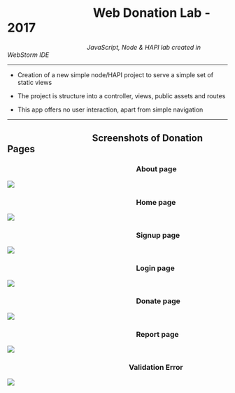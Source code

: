 &emsp;&emsp;&emsp;&emsp;&emsp;&emsp;&emsp;Web Donation Lab - 2017
  ==========================     

_&emsp;&emsp;&emsp;&emsp;&emsp;&emsp;&emsp;&emsp;&emsp;&emsp;&emsp;&emsp;&emsp;JavaScript, Node & HAPI lab created in WebStorm IDE_
***

  - Creation of a new simple node/HAPI project to serve a simple set of static views 

  - The project is structure into a controller, views, public assets and routes

  - This app offers no user interaction, apart from simple navigation
  
  ***
  
 ## &emsp;&emsp;&emsp;&emsp;&emsp;&emsp;&emsp;&emsp;&emsp; Screenshots of Donation Pages
### &emsp;&emsp;&emsp;&emsp;&emsp;&emsp;&emsp;&emsp;&emsp;&emsp;&emsp;&emsp;&emsp;&emsp;&emsp;&emsp;&emsp;&emsp;About page
<img src="http://res.cloudinary.com/cloud101/image/upload/c_scale,h_500,w_1000/v1506355813/about_nerkqu.png"/>

### &emsp;&emsp;&emsp;&emsp;&emsp;&emsp;&emsp;&emsp;&emsp;&emsp;&emsp;&emsp;&emsp;&emsp;&emsp;&emsp;&emsp;&emsp;Home page
<img src="http://res.cloudinary.com/cloud101/image/upload/c_scale,h_500,w_1000/v1506355813/homepage_expqhk.png"/>

### &emsp;&emsp;&emsp;&emsp;&emsp;&emsp;&emsp;&emsp;&emsp;&emsp;&emsp;&emsp;&emsp;&emsp;&emsp;&emsp;&emsp;&emsp;Signup page
<img src="http://res.cloudinary.com/cloud101/image/upload/c_scale,h_500,w_1000/v1506355815/signup_cmy7ec.png"/>

### &emsp;&emsp;&emsp;&emsp;&emsp;&emsp;&emsp;&emsp;&emsp;&emsp;&emsp;&emsp;&emsp;&emsp;&emsp;&emsp;&emsp;&emsp;Login page
<img src="http://res.cloudinary.com/cloud101/image/upload/c_scale,h_500,w_1000/v1506355813/login_zcaie8.png"/>

### &emsp;&emsp;&emsp;&emsp;&emsp;&emsp;&emsp;&emsp;&emsp;&emsp;&emsp;&emsp;&emsp;&emsp;&emsp;&emsp;&emsp;&emsp;Donate page
<img src="http://res.cloudinary.com/cloud101/image/upload/c_scale,h_500,w_1000/v1507636258/donate_ujpn2n.png"/>

### &emsp;&emsp;&emsp;&emsp;&emsp;&emsp;&emsp;&emsp;&emsp;&emsp;&emsp;&emsp;&emsp;&emsp;&emsp;&emsp;&emsp;&emsp;Report page
<img src="http://res.cloudinary.com/cloud101/image/upload/c_scale,h_500,w_1000/v1507636258/report_t00prp.png"/>

### &emsp;&emsp;&emsp;&emsp;&emsp;&emsp;&emsp;&emsp;&emsp;&emsp;&emsp;&emsp;&emsp;&emsp;&emsp;&emsp;&emsp;Validation Error
<img src="http://res.cloudinary.com/cloud101/image/upload/c_scale,h_500,w_1000/v1507636258/error_kz23cb.png"/>

